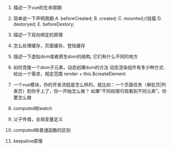 1. 描述一下vue的生命周期

2. 简单说一下声明周期
  A. beforeCreated;
  B. created;
  C. mounted;//挂载
  D. destoryed;
  E. beforeDestory;

3. 描述一下双向绑定的原理

4. 怎么处理缓存，页面缓存，登陆缓存

4. 描述一下虚拟dom或者原生dom的结构, 它们有什么不同的地方

5. 如何克隆一个dom子元素，动态创建dom的方法
   动态渲染组件有多少种方式:给出一个需求，规定范围
render + this.$createElement

6. 一个vue模块，你的开发流程是怎么样的，就比如：一个页面任务（审批页|列表页）到你手上了，你一开始怎么做？
如果“不同权限可观看到不同元素”，你要怎么做

7. computed和watch

8. 父子传值，全局变量定义

9. computed和普通函数的区别

10. keepalive原理
